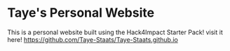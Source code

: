 # Taye's Personal Website
This is a personal website built using the Hack4Impact Starter Pack!
visit it here! https://github.com/Taye-Staats/Taye-Staats.github.io